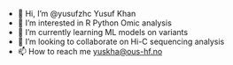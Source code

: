 - 👋 Hi, I’m @yusufzhc Yusuf Khan
- 👀 I’m interested in R Python Omic analysis
- 🌱 I’m currently learning ML models on variants 
- 💞️ I’m looking to collaborate on Hi-C sequencing analysis 
- 📫 How to reach me yuskha@ous-hf.no

<!---
yusufzhc/yusufzhc is a ✨ special ✨ repository because its `README.md` (this file) appears on your GitHub profile.
You can click the Preview link to take a look at your changes.
--->
